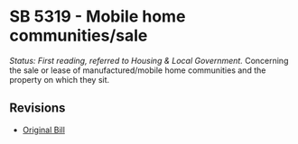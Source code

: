 # SB 5319 - Mobile home communities/sale
*Status: First reading, referred to Housing & Local Government.*
Concerning the sale or lease of manufactured/mobile home communities and the property on which they sit. 

## Revisions
* [Original Bill](1/)